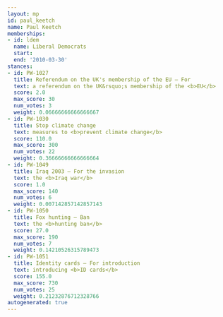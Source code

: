 ```yaml
---
layout: mp
id: paul_keetch
name: Paul Keetch
memberships:
- id: ldem
  name: Liberal Democrats
  start: 
  end: '2010-03-30'
stances:
- id: PW-1027
  title: Referendum on the UK's membership of the EU — For
  text: a referendum on the UK&rsquo;s membership of the <b>EU</b>
  score: 2.0
  max_score: 30
  num_votes: 3
  weight: 0.06666666666666667
- id: PW-1030
  title: Stop climate change
  text: measures to <b>prevent climate change</b>
  score: 110.0
  max_score: 300
  num_votes: 22
  weight: 0.36666666666666664
- id: PW-1049
  title: Iraq 2003 — For the invasion
  text: the <b>Iraq war</b>
  score: 1.0
  max_score: 140
  num_votes: 6
  weight: 0.007142857142857143
- id: PW-1050
  title: Fox hunting — Ban
  text: the <b>hunting ban</b>
  score: 27.0
  max_score: 190
  num_votes: 7
  weight: 0.14210526315789473
- id: PW-1051
  title: Identity cards — For introduction
  text: introducing <b>ID cards</b>
  score: 155.0
  max_score: 730
  num_votes: 25
  weight: 0.21232876712328766
autogenerated: true
---
```

